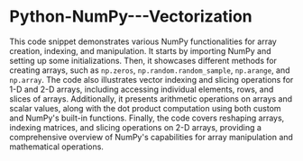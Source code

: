 # Python-NumPy---Vectorization
This code snippet demonstrates various NumPy functionalities for array creation, indexing, and manipulation. It starts by importing NumPy and setting up some initializations. Then, it showcases different methods for creating arrays, such as `np.zeros`, `np.random.random_sample`, `np.arange`, and `np.array`. The code also illustrates vector indexing and slicing operations for 1-D and 2-D arrays, including accessing individual elements, rows, and slices of arrays. Additionally, it presents arithmetic operations on arrays and scalar values, along with the dot product computation using both custom and NumPy's built-in functions. Finally, the code covers reshaping arrays, indexing matrices, and slicing operations on 2-D arrays, providing a comprehensive overview of NumPy's capabilities for array manipulation and mathematical operations.
